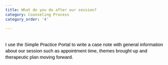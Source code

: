 ```yaml
---
title: What do you do after our session?
category: Counseling Process
category_order: '4'

---
```


<p dir="ltr" style="line-height: 1.38; margin-top: 0pt; margin-bottom: 0pt;">&nbsp;</p>
<p dir="ltr" style="line-height: 1.38; margin-top: 0pt; margin-bottom: 0pt;"><span style="font-size: 11pt; font-family: Arial; color: #000000; background-color: transparent; font-weight: 400; font-style: normal; font-variant: normal; text-decoration: none; vertical-align: baseline; white-space: pre-wrap;">I use the Simple Practice Portal to write a case note with general information about our session such as appointment time, themes brought up and therapeutic plan moving forward. </span></p>
<p dir="ltr" style="line-height: 1.38; margin-top: 0pt; margin-bottom: 0pt;" role="presentation">&nbsp;</p>


